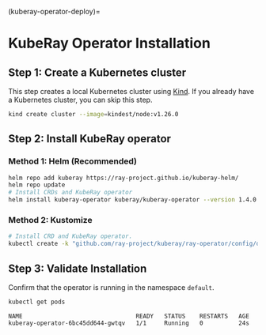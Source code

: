 (kuberay-operator-deploy)=

# KubeRay Operator Installation

## Step 1: Create a Kubernetes cluster

This step creates a local Kubernetes cluster using [Kind](https://kind.sigs.k8s.io/). If you already have a Kubernetes cluster, you can skip this step.

```sh
kind create cluster --image=kindest/node:v1.26.0
```

## Step 2: Install KubeRay operator

### Method 1: Helm (Recommended)

```sh
helm repo add kuberay https://ray-project.github.io/kuberay-helm/
helm repo update
# Install CRDs and KubeRay operator
helm install kuberay-operator kuberay/kuberay-operator --version 1.4.0
```

### Method 2: Kustomize

```sh
# Install CRD and KubeRay operator.
kubectl create -k "github.com/ray-project/kuberay/ray-operator/config/default?ref=v1.4.0"
```

## Step 3: Validate Installation

Confirm that the operator is running in the namespace `default`.

```sh
kubectl get pods
```

```text
NAME                                READY   STATUS    RESTARTS   AGE
kuberay-operator-6bc45dd644-gwtqv   1/1     Running   0          24s
```
